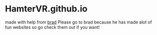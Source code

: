 # HamterVR.github.io
made with help from [brad](https://github.com/sandcastle3)
Please go to brad because he has made alot of fun websites so go check them out if you want!